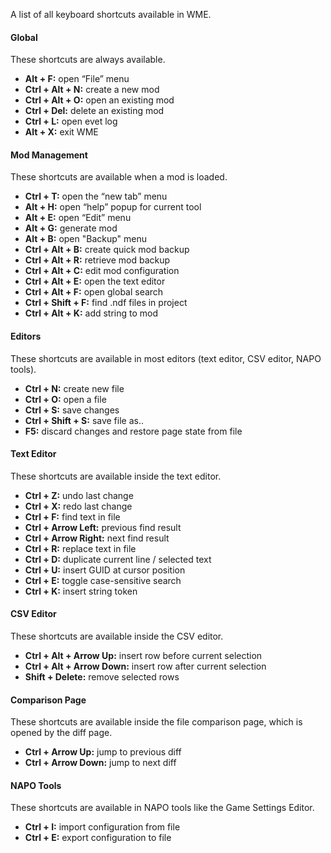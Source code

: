 A list of all keyboard shortcuts available in WME.

#### Global

These shortcuts are always available.

- **Alt + F:** open “File” menu
- **Ctrl + Alt + N:** create a new mod
- **Ctrl + Alt + O:** open an existing mod
- **Ctrl + Del:** delete an existing mod
- **Ctrl + L:** open evet log
- **Alt + X:** exit WME

#### Mod Management

These shortcuts are available when a mod is loaded.

- **Ctrl + T:** open the “new tab” menu
- **Alt + H:** open “help” popup for current tool
- **Alt + E:** open “Edit” menu
- **Alt + G:** generate mod
- **Alt + B:** open "Backup" menu
- **Ctrl + Alt + B:** create quick mod backup
- **Ctrl + Alt + R:** retrieve mod backup
- **Ctrl + Alt + C:** edit mod configuration
- **Ctrl + Alt + E:** open the text editor
- **Ctrl + Alt + F:** open global search
- **Ctrl + Shift + F:** find .ndf files in project
- **Ctrl + Alt + K:** add string to mod

#### Editors

These shortcuts are available in most editors (text editor, CSV editor, NAPO tools).

- **Ctrl + N:** create new file
- **Ctrl + O:** open a file
- **Ctrl + S:** save changes
- **Ctrl + Shift + S:** save file as..
- **F5:** discard changes and restore page state from file

#### Text Editor

These shortcuts are available inside the text editor.

- **Ctrl + Z:** undo last change
- **Ctrl + X:** redo last change
- **Ctrl + F:** find text in file
- **Ctrl + Arrow Left:** previous find result
- **Ctrl + Arrow Right:** next find result
- **Ctrl + R:** replace text in file
- **Ctrl + D:** duplicate current line / selected text
- **Ctrl + U:** insert GUID at cursor position
- **Ctrl + E:** toggle case-sensitive search
- **Ctrl + K:** insert string token

#### CSV Editor

These shortcuts are available inside the CSV editor.

- **Ctrl + Alt + Arrow Up:** insert row before current selection
- **Ctrl + Alt + Arrow Down:** insert row after current selection
- **Shift + Delete:** remove selected rows

#### Comparison Page

These shortcuts are available inside the file comparison page, which is opened by the diff page.

- **Ctrl + Arrow Up:** jump to previous diff
- **Ctrl + Arrow Down:** jump to next diff

#### NAPO Tools

These shortcuts are available in NAPO tools like the Game Settings Editor.

- **Ctrl + I:** import configuration from file
- **Ctrl + E:** export configuration to file